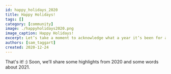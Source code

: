 ```yaml
---
id: happy_holidays_2020
title: Happy Holidays!
tags: []
category: [community]
image: ./happyholidays2020.png
image_caption: Happy Holidays!
excerpt: Let’s take a moment to acknowledge what a year it’s been for all of us around the world.
authors: [sam_taggart]
created: 2020-12-24
---
```


That's it! :) Soon, we’ll share some highlights from 2020 and some words about 2021.
